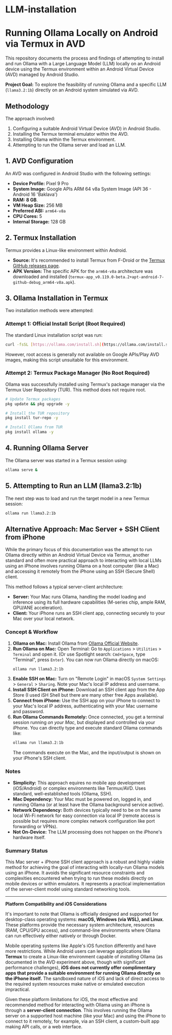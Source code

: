 # LLM-installation

# Running Ollama Locally on Android via Termux in AVD

This repository documents the process and findings of attempting to install and run Ollama with a Large Language Model (LLM) locally on an Android device using the Termux environment within an Android Virtual Device (AVD) managed by Android Studio.

**Project Goal:** To explore the feasibility of running Ollama and a specific LLM (`llama3.2:1b`) directly on an Android system simulated via AVD.

## Methodology

The approach involved:
1. Configuring a suitable Android Virtual Device (AVD) in Android Studio.
2. Installing the Termux terminal emulator within the AVD.
3. Installing Ollama within the Termux environment.
4. Attempting to run the Ollama server and load an LLM.

## 1. AVD Configuration

An AVD was configured in Android Studio with the following settings:

* **Device Profile:** Pixel 9 Pro
* **System Image:** Google APIs ARM 64 v8a System Image (API 36 - Android 16 'Baklava')
* **RAM:** **8 GB**.
* **VM Heap Size:** 256 MB
* **Preferred ABI:** `arm64-v8a`
* **CPU Cores:** 5
* **Internal Storage:** 128 GB

## 2. Termux Installation

Termux provides a Linux-like environment within Android.

* **Source:** It's recommended to install Termux from F-Droid or the [Termux GitHub releases page](https://github.com/termux/termux-app/releases).
* **APK Version:** The specific APK for the `arm64-v8a` architecture was downloaded and installed (`termux-app_v0.119.0-beta.2+apt-android-7-github-debug_arm64-v8a.apk`).

## 3. Ollama Installation in Termux

Two installation methods were attempted:

### Attempt 1: Official Install Script (Root Required)

The standard Linux installation script was run:

```bash
curl -fsSL [https://ollama.com/install.sh](https://ollama.com/install.sh) | sh
```

However, root access is generally not available on Google APIs/Play AVD images, making this script unsuitable for this environment.

### Attempt 2: Termux Package Manager (No Root Required)

Ollama was successfully installed using Termux's package manager via the Termux User Repository (TUR). This method does not require root.

```bash
# Update Termux packages
pkg update && pkg upgrade -y

# Install the TUR repository
pkg install tur-repo -y

# Install Ollama from TUR
pkg install ollama -y
```

## 4. Running Ollama Server

The Ollama server was started in a Termux session using:

```bash
ollama serve &
```

## 5. Attempting to Run an LLM (llama3.2:1b)

The next step was to load and run the target model in a new Termux session:

```bash
ollama run llama3.2:1b
```
## Alternative Approach: Mac Server + SSH Client from iPhone

While the primary focus of this documentation was the attempt to run Ollama directly within an Android Virtual Device via Termux, another standard and often more practical approach to interacting with local LLMs using an iPhone involves running Ollama on a host computer (like a Mac) and accessing it remotely from the iPhone using an SSH (Secure Shell) client.

This method follows a typical server-client architecture:

* **Server:** Your Mac runs Ollama, handling the model loading and inference using its full hardware capabilities (M-series chip, ample RAM, GPU/ANE acceleration).
* **Client:** Your iPhone runs an SSH client app, connecting securely to your Mac over your local network.

### Concept & Workflow

1.  **Ollama on Mac:** Install Ollama from [Ollama Official Website](https://ollama.com/download/mac).
2.  **Run Ollama on Mac:** Open Terminal: Go to `Applications` > `Utilities` > `Terminal` and open it. (Or use Spotlight search: `Cmd+Space`, type "Terminal", press `Enter`). You can now run Ollama directly on macOS:
    ```bash
    ollama run llama3.2:1b
    ```
4.  **Enable SSH on Mac:** Turn on "Remote Login" in macOS `System Settings` > `General` > `Sharing`. Note your Mac's local IP address and username.
5.  **Install SSH Client on iPhone:** Download an SSH client app from the App Store (I used iSH Shell but there are many other free Apps available).
6.  **Connect from iPhone:** Use the SSH app on your iPhone to connect to your Mac's local IP address, authenticating with your Mac username and password.
7.  **Run Ollama Commands Remotely:** Once connected, you get a terminal session running *on your Mac*, but displayed and controlled via your iPhone. You can directly type and execute standard Ollama commands like:
    ```bash
    ollama run llama3.2:1b
    ```
    The commands execute on the Mac, and the input/output is shown on your iPhone's SSH client.

### Notes

* **Simplicity:** This approach equires no mobile app development (iOS/Android) or complex environments like Termux/AVD. Uses standard, well-established tools (Ollama, SSH).
* **Mac Dependency:** Your Mac must be powered on, logged in, and running Ollama (or at least have the Ollama background service active).
* **Network Dependency:** Both devices typically need to be on the same local Wi-Fi network for easy connection via local IP (remote access is possible but requires more complex network configuration like port forwarding or VPNs).
* **Not On-Device:** The LLM processing does not happen on the iPhone's hardware itself.

### Summary Status

This Mac server + iPhone SSH client approach is a robust and highly viable method for achieving the goal of interacting with locally-run Ollama models using an iPhone. It avoids the significant resource constraints and complexities encountered when trying to run these models directly on mobile devices or within emulators. It represents a practical implementation of the server-client model using standard networking tools.

---

**Platform Compatibility and iOS Considerations**

It's important to note that Ollama is officially designed and supported for desktop-class operating systems: **macOS, Windows (via WSL), and Linux**. These platforms provide the necessary system architecture, resources (RAM, CPU/GPU access), and command-line environments where Ollama can run effectively either natively or through Docker.

Mobile operating systems like Apple's iOS function differently and have more restrictions. While Android users can leverage applications like **Termux** to create a Linux-like environment capable of *installing* Ollama (as documented in the AVD experiment above, though with significant performance challenges), **iOS does not currently offer complimentary apps that provide a suitable environment for running Ollama directly on the iPhone itself.** The sandboxed nature of iOS and lack of direct access to the required system resources make native or emulated execution impractical.

Given these platform limitations for iOS, the most effective and recommended method for interacting with Ollama using an iPhone is through a **server-client connection**. This involves running the Ollama server on a supported host machine (like your Mac) and using the iPhone to connect to it remotely, for example, via an SSH client, a custom-built app making API calls, or a web interface.
